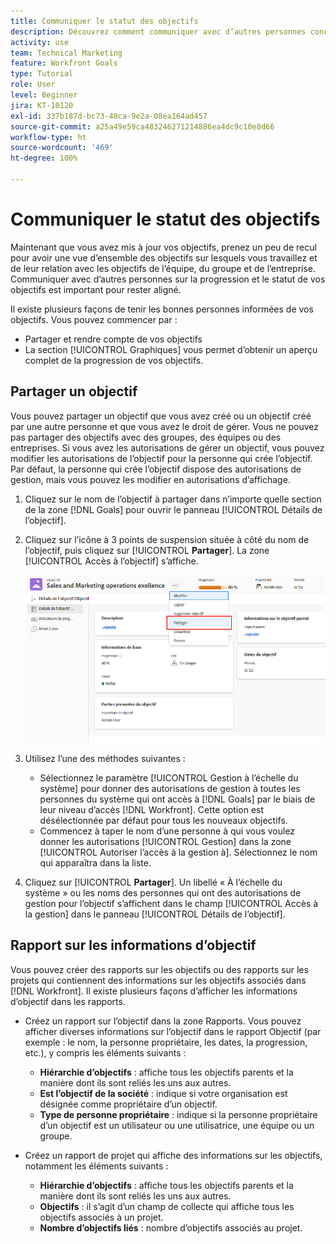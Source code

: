 ```yaml
---
title: Communiquer le statut des objectifs
description: Découvrez comment communiquer avec d’autres personnes concernant la progression et le statut de vos objectifs dans [!DNL Workfront Goals].
activity: use
team: Technical Marketing
feature: Workfront Goals
type: Tutorial
role: User
level: Beginner
jira: KT-10120
exl-id: 337b187d-bc73-48ca-9e2a-08ea164ad457
source-git-commit: a25a49e59ca483246271214886ea4dc9c10e8d66
workflow-type: ht
source-wordcount: '469'
ht-degree: 100%

---
```


# Communiquer le statut des objectifs

Maintenant que vous avez mis à jour vos objectifs, prenez un peu de recul pour avoir une vue d’ensemble des objectifs sur lesquels vous travaillez et de leur relation avec les objectifs de l’équipe, du groupe et de l’entreprise. Communiquer avec d’autres personnes sur la progression et le statut de vos objectifs est important pour rester aligné.

Il existe plusieurs façons de tenir les bonnes personnes informées de vos objectifs. Vous pouvez commencer par :

* Partager et rendre compte de vos objectifs
* La section [!UICONTROL Graphiques] vous permet d’obtenir un aperçu complet de la progression de vos objectifs.

## Partager un objectif

Vous pouvez partager un objectif que vous avez créé ou un objectif créé par une autre personne et que vous avez le droit de gérer. Vous ne pouvez pas partager des objectifs avec des groupes, des équipes ou des entreprises. Si vous avez les autorisations de gérer un objectif, vous pouvez modifier les autorisations de l’objectif pour la personne qui crée l’objectif. Par défaut, la personne qui crée l’objectif dispose des autorisations de gestion, mais vous pouvez les modifier en autorisations d’affichage.

1. Cliquez sur le nom de l’objectif à partager dans n’importe quelle section de la zone [!DNL Goals] pour ouvrir le panneau [!UICONTROL Détails de l’objectif].

1. Cliquez sur l’icône à 3 points de suspension située à côté du nom de l’objectif, puis cliquez sur [!UICONTROL **Partager**]. La zone [!UICONTROL Accès à l’objectif] s’affiche.

   ![Capture d’écran du partage d’un objectif.](assets/17-workfront-goals-share-a-goal.png)

1. Utilisez l’une des méthodes suivantes :

   * Sélectionnez le paramètre [!UICONTROL Gestion à l’échelle du système] pour donner des autorisations de gestion à toutes les personnes du système qui ont accès à [!DNL Goals] par le biais de leur niveau d’accès [!DNL Workfront]. Cette option est désélectionnée par défaut pour tous les nouveaux objectifs.
   * Commencez à taper le nom d’une personne à qui vous voulez donner les autorisations [!UICONTROL Gestion] dans la zone [!UICONTROL Autoriser l’accès à la gestion à]. Sélectionnez le nom qui apparaîtra dans la liste.

1. Cliquez sur [!UICONTROL **Partager**]. Un libellé « À l’échelle du système » ou les noms des personnes qui ont des autorisations de gestion pour l’objectif s’affichent dans le champ [!UICONTROL Accès à la gestion] dans le panneau [!UICONTROL Détails de l’objectif].

## Rapport sur les informations d’objectif

Vous pouvez créer des rapports sur les objectifs ou des rapports sur les projets qui contiennent des informations sur les objectifs associés dans [!DNL Workfront]. Il existe plusieurs façons d’afficher les informations d’objectif dans les rapports.

* Créez un rapport sur l’objectif dans la zone Rapports. Vous pouvez afficher diverses informations sur l’objectif dans le rapport Objectif (par exemple : le nom, la personne propriétaire, les dates, la progression, etc.), y compris les éléments suivants :

   * **Hiérarchie d’objectifs** : affiche tous les objectifs parents et la manière dont ils sont reliés les uns aux autres.
   * **Est l’objectif de la société** : indique si votre organisation est désignée comme propriétaire d’un objectif.
   * **Type de personne propriétaire** : indique si la personne propriétaire d’un objectif est un utilisateur ou une utilisatrice, une équipe ou un groupe.

* Créez un rapport de projet qui affiche des informations sur les objectifs, notamment les éléments suivants :
   * **Hiérarchie d’objectifs** : affiche tous les objectifs parents et la manière dont ils sont reliés les uns aux autres.
   * **Objectifs** : il s’agit d’un champ de collecte qui affiche tous les objectifs associés à un projet.
   * **Nombre d’objectifs liés** : nombre d’objectifs associés au projet.
